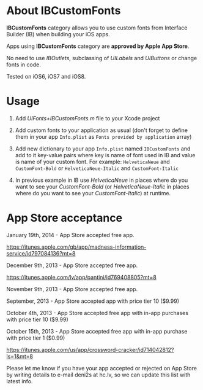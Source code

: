 About IBCustomFonts
===================

**IBCustomFonts** category allows you to use custom fonts from Interface Builder (IB) when building your iOS apps.

Apps using **IBCustomFonts** category are **approved by Apple App Store**.

No need to use *IBOutlets*, subclassing of *UILabels* and *UIButtons* or change fonts in code.

Tested on iOS6, iOS7 and iOS8.
    
Usage
=====

1) Add *UIFonts+IBCustomFonts.m* file to your Xcode project

2) Add custom fonts to your application as usual (don't forget to define them in your app `Info.plist` as `Fonts provided by application` array)

3) Add new dictionary to your app `Info.plist` named `IBCustomFonts` and add to it key-value pairs where key is name of font used in IB and value is name of your custom font.
    For example: `HelveticaNeue` and `CustomFont-Bold` or `HelveticaNeue-Italic` and `CustomFont-Italic`
    
4) In previous example in IB use *HelveticaNeue* in places where do you want to see your *CustomFont-Bold* (or *HelveticaNeue-Italic* in places where do you want to see your *CustomFont-Italic*) at runtime.

App Store acceptance
====================
January 19th, 2014 - App Store accepted free app.

https://itunes.apple.com/gb/app/madness-information-service/id797084136?mt=8

December 9th, 2013 - App Store accepted free app.

https://itunes.apple.com/lv/app/pantini/id769408805?mt=8

November 9th, 2013 - App Store accepted free app.

September, 2013 - App Store accepted app with price tier 10 ($9.99)

October 4th, 2013 - App Store accepted free app with in-app purchases with price tier 10 ($9.99)

October 15th, 2013 - App Store accepted free app with in-app purchase with price tier 1 ($0.99)

https://itunes.apple.com/us/app/crossword-cracker/id714042812?ls=1&mt=8

Please let me know if you have your app accepted or rejected on App Store by writing details to e-mail deni2s at hc.lv, so we can update this list with latest info.
